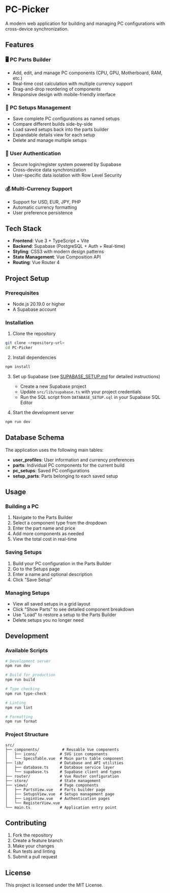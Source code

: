 # PC-Picker

A modern web application for building and managing PC configurations with cross-device synchronization.

## Features

### 🖥️ PC Parts Builder
- Add, edit, and manage PC components (CPU, GPU, Motherboard, RAM, etc.)
- Real-time cost calculation with multiple currency support
- Drag-and-drop reordering of components
- Responsive design with mobile-friendly interface

### 💾 PC Setups Management
- Save complete PC configurations as named setups
- Compare different builds side-by-side
- Load saved setups back into the parts builder
- Expandable details view for each setup
- Delete and manage multiple setups

### 🔐 User Authentication
- Secure login/register system powered by Supabase
- Cross-device data synchronization
- User-specific data isolation with Row Level Security

### 💰 Multi-Currency Support
- Support for USD, EUR, JPY, PHP
- Automatic currency formatting
- User preference persistence

## Tech Stack

- **Frontend**: Vue 3 + TypeScript + Vite
- **Backend**: Supabase (PostgreSQL + Auth + Real-time)
- **Styling**: CSS3 with modern design patterns
- **State Management**: Vue Composition API
- **Routing**: Vue Router 4

## Project Setup

### Prerequisites
- Node.js 20.19.0 or higher
- A Supabase account

### Installation

1. Clone the repository
```sh
git clone <repository-url>
cd PC-Picker
```

2. Install dependencies
```sh
npm install
```

3. Set up Supabase (see [SUPABASE_SETUP.md](./SUPABASE_SETUP.md) for detailed instructions)
   - Create a new Supabase project
   - Update `src/lib/supabase.ts` with your project credentials
   - Run the SQL script from `DATABASE_SETUP.sql` in your Supabase SQL Editor

4. Start the development server
```sh
npm run dev
```

## Database Schema

The application uses the following main tables:

- **user_profiles**: User information and currency preferences
- **parts**: Individual PC components for the current build
- **pc_setups**: Saved PC configurations
- **setup_parts**: Parts belonging to each saved setup

## Usage

### Building a PC
1. Navigate to the Parts Builder
2. Select a component type from the dropdown
3. Enter the part name and price
4. Add more components as needed
5. View the total cost in real-time

### Saving Setups
1. Build your PC configuration in the Parts Builder
2. Go to the Setups page
3. Enter a name and optional description
4. Click "Save Setup"

### Managing Setups
- View all saved setups in a grid layout
- Click "Show Parts" to see detailed component breakdown
- Use "Load" to restore a setup to the Parts Builder
- Delete setups you no longer need

## Development

### Available Scripts

```sh
# Development server
npm run dev

# Build for production
npm run build

# Type checking
npm run type-check

# Linting
npm run lint

# Formatting
npm run format
```

### Project Structure

```
src/
├── components/          # Reusable Vue components
│   ├── icons/          # SVG icon components
│   └── SpecsTable.vue  # Main parts table component
├── lib/                # Database and API utilities
│   ├── database.ts     # Database service layer
│   └── supabase.ts     # Supabase client and types
├── router/             # Vue Router configuration
├── store/              # State management
├── views/              # Page components
│   ├── PartsView.vue   # Parts builder page
│   ├── SetupsView.vue  # Setups management page
│   ├── LoginView.vue   # Authentication pages
│   └── RegisterView.vue
└── main.ts             # Application entry point
```

## Contributing

1. Fork the repository
2. Create a feature branch
3. Make your changes
4. Run tests and linting
5. Submit a pull request

## License

This project is licensed under the MIT License.

